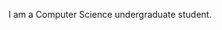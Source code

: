 I am a Computer Science undergraduate student.

<!---
damian-shortt/damian-shortt is a ✨ special ✨ repository because its `README.md` (this file) appears on your GitHub profile.
You can click the Preview link to take a look at your changes.
--->
